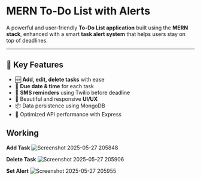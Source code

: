 # MERN To-Do List with Alerts

A powerful and user-friendly **To-Do List application** built using the **MERN stack**, enhanced with a smart **task alert system** that helps users stay on top of deadlines.

---

## 📌 Key Features

- 🆕 **Add, edit, delete tasks** with ease
- 📅 **Due date & time** for each task
- 🔔 **SMS reminders** using Twilio before deadline
- 🎨 Beautiful and responsive **UI/UX**
- 📦 Data persistence using MongoDB
- 🚀 Optimized API performance with Express

## Working
**Add Task**
![Screenshot 2025-05-27 205848](https://github.com/user-attachments/assets/9512c3cd-cbea-44b9-9410-dbf96b31c606)

**Delete Task**
![Screenshot 2025-05-27 205906](https://github.com/user-attachments/assets/f71d6693-482a-46e7-95db-ceea6bb677a2)


**Set Alert**
![Screenshot 2025-05-27 205955](https://github.com/user-attachments/assets/971eca1c-d755-4a6d-88fc-fe4f8341d2d0)

